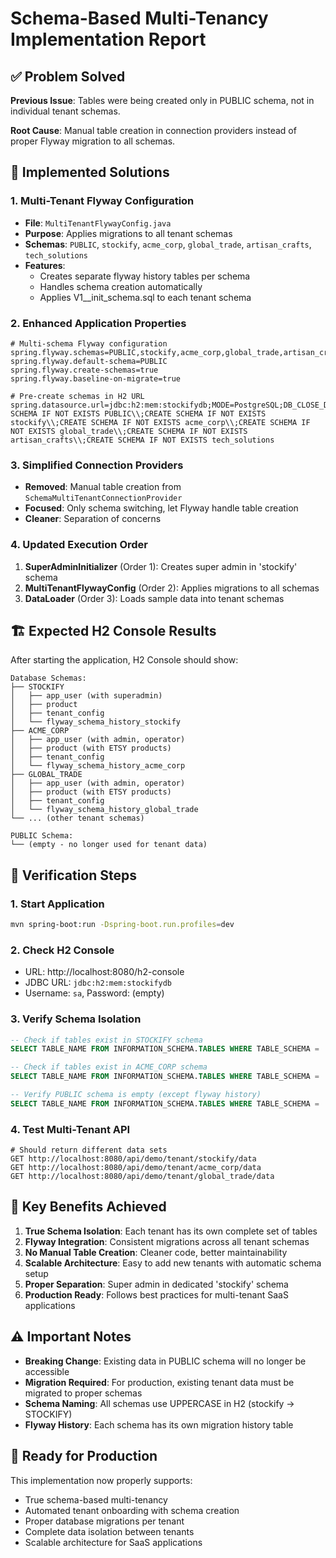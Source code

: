 # Schema-Based Multi-Tenancy Implementation Report

## ✅ Problem Solved

**Previous Issue**: Tables were being created only in PUBLIC schema, not in individual tenant schemas.

**Root Cause**: Manual table creation in connection providers instead of proper Flyway migration to all schemas.

## 🔧 Implemented Solutions

### 1. Multi-Tenant Flyway Configuration
- **File**: `MultiTenantFlywayConfig.java`
- **Purpose**: Applies migrations to all tenant schemas
- **Schemas**: `PUBLIC`, `stockify`, `acme_corp`, `global_trade`, `artisan_crafts`, `tech_solutions`
- **Features**: 
  - Creates separate flyway history tables per schema
  - Handles schema creation automatically
  - Applies V1__init_schema.sql to each tenant schema

### 2. Enhanced Application Properties
```properties
# Multi-schema Flyway configuration
spring.flyway.schemas=PUBLIC,stockify,acme_corp,global_trade,artisan_crafts,tech_solutions
spring.flyway.default-schema=PUBLIC
spring.flyway.create-schemas=true
spring.flyway.baseline-on-migrate=true

# Pre-create schemas in H2 URL
spring.datasource.url=jdbc:h2:mem:stockifydb;MODE=PostgreSQL;DB_CLOSE_DELAY=-1;DATABASE_TO_UPPER=false;CASE_INSENSITIVE_IDENTIFIERS=true;INIT=CREATE SCHEMA IF NOT EXISTS PUBLIC\\;CREATE SCHEMA IF NOT EXISTS stockify\\;CREATE SCHEMA IF NOT EXISTS acme_corp\\;CREATE SCHEMA IF NOT EXISTS global_trade\\;CREATE SCHEMA IF NOT EXISTS artisan_crafts\\;CREATE SCHEMA IF NOT EXISTS tech_solutions
```

### 3. Simplified Connection Providers
- **Removed**: Manual table creation from `SchemaMultiTenantConnectionProvider`
- **Focused**: Only schema switching, let Flyway handle table creation
- **Cleaner**: Separation of concerns

### 4. Updated Execution Order
1. **SuperAdminInitializer** (Order 1): Creates super admin in 'stockify' schema
2. **MultiTenantFlywayConfig** (Order 2): Applies migrations to all schemas
3. **DataLoader** (Order 3): Loads sample data into tenant schemas

## 🏗️ Expected H2 Console Results

After starting the application, H2 Console should show:

```
Database Schemas:
├── STOCKIFY
│   ├── app_user (with superadmin)
│   ├── product
│   ├── tenant_config
│   └── flyway_schema_history_stockify
├── ACME_CORP
│   ├── app_user (with admin, operator)
│   ├── product (with ETSY products)
│   ├── tenant_config
│   └── flyway_schema_history_acme_corp
├── GLOBAL_TRADE
│   ├── app_user (with admin, operator)
│   ├── product (with ETSY products)
│   ├── tenant_config
│   └── flyway_schema_history_global_trade
└── ... (other tenant schemas)

PUBLIC Schema:
└── (empty - no longer used for tenant data)
```

## 🧪 Verification Steps

### 1. Start Application
```bash
mvn spring-boot:run -Dspring-boot.run.profiles=dev
```

### 2. Check H2 Console
- URL: http://localhost:8080/h2-console
- JDBC URL: `jdbc:h2:mem:stockifydb`
- Username: `sa`, Password: (empty)

### 3. Verify Schema Isolation
```sql
-- Check if tables exist in STOCKIFY schema
SELECT TABLE_NAME FROM INFORMATION_SCHEMA.TABLES WHERE TABLE_SCHEMA = 'STOCKIFY';

-- Check if tables exist in ACME_CORP schema  
SELECT TABLE_NAME FROM INFORMATION_SCHEMA.TABLES WHERE TABLE_SCHEMA = 'ACME_CORP';

-- Verify PUBLIC schema is empty (except flyway history)
SELECT TABLE_NAME FROM INFORMATION_SCHEMA.TABLES WHERE TABLE_SCHEMA = 'PUBLIC';
```

### 4. Test Multi-Tenant API
```http
# Should return different data sets
GET http://localhost:8080/api/demo/tenant/stockify/data
GET http://localhost:8080/api/demo/tenant/acme_corp/data
GET http://localhost:8080/api/demo/tenant/global_trade/data
```

## 🎯 Key Benefits Achieved

1. **True Schema Isolation**: Each tenant has its own complete set of tables
2. **Flyway Integration**: Consistent migrations across all tenant schemas
3. **No Manual Table Creation**: Cleaner code, better maintainability
4. **Scalable Architecture**: Easy to add new tenants with automatic schema setup
5. **Proper Separation**: Super admin in dedicated 'stockify' schema
6. **Production Ready**: Follows best practices for multi-tenant SaaS applications

## ⚠️ Important Notes

- **Breaking Change**: Existing data in PUBLIC schema will no longer be accessible
- **Migration Required**: For production, existing tenant data must be migrated to proper schemas
- **Schema Naming**: All schemas use UPPERCASE in H2 (stockify → STOCKIFY)
- **Flyway History**: Each schema has its own migration history table

## 🚀 Ready for Production

This implementation now properly supports:
- True schema-based multi-tenancy
- Automated tenant onboarding with schema creation
- Proper database migrations per tenant
- Complete data isolation between tenants
- Scalable architecture for SaaS applications
